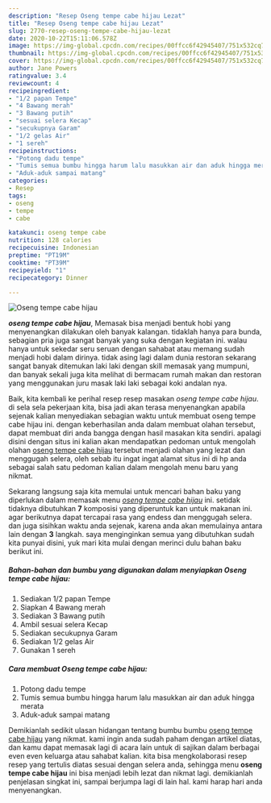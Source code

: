 ```yaml
---
description: "Resep Oseng tempe cabe hijau Lezat"
title: "Resep Oseng tempe cabe hijau Lezat"
slug: 2770-resep-oseng-tempe-cabe-hijau-lezat
date: 2020-10-22T15:11:06.578Z
image: https://img-global.cpcdn.com/recipes/00ffcc6f42945407/751x532cq70/oseng-tempe-cabe-hijau-foto-resep-utama.jpg
thumbnail: https://img-global.cpcdn.com/recipes/00ffcc6f42945407/751x532cq70/oseng-tempe-cabe-hijau-foto-resep-utama.jpg
cover: https://img-global.cpcdn.com/recipes/00ffcc6f42945407/751x532cq70/oseng-tempe-cabe-hijau-foto-resep-utama.jpg
author: Jane Powers
ratingvalue: 3.4
reviewcount: 4
recipeingredient:
- "1/2 papan Tempe"
- "4 Bawang merah"
- "3 Bawang putih"
- "sesuai selera Kecap"
- "secukupnya Garam"
- "1/2 gelas Air"
- "1 sereh"
recipeinstructions:
- "Potong dadu tempe"
- "Tumis semua bumbu hingga harum lalu masukkan air dan aduk hingga merata"
- "Aduk-aduk sampai matang"
categories:
- Resep
tags:
- oseng
- tempe
- cabe

katakunci: oseng tempe cabe 
nutrition: 128 calories
recipecuisine: Indonesian
preptime: "PT19M"
cooktime: "PT39M"
recipeyield: "1"
recipecategory: Dinner

---
```



![Oseng tempe cabe hijau](https://img-global.cpcdn.com/recipes/00ffcc6f42945407/751x532cq70/oseng-tempe-cabe-hijau-foto-resep-utama.jpg)

<b><i>oseng tempe cabe hijau</i></b>, Memasak bisa menjadi bentuk hobi yang menyenangkan dilakukan oleh banyak kalangan. tidaklah hanya para bunda, sebagian pria juga sangat banyak yang suka dengan kegiatan ini. walau hanya untuk sekedar seru seruan dengan sahabat atau memang sudah menjadi hobi dalam dirinya. tidak asing lagi dalam dunia restoran sekarang sangat banyak ditemukan laki laki dengan skill memasak yang mumpuni, dan banyak sekali juga kita melihat di bermacam rumah makan dan restoran yang menggunakan juru masak laki laki sebagai koki andalan nya.



Baik, kita kembali ke perihal resep resep masakan <i>oseng tempe cabe hijau</i>. di sela sela pekerjaan kita, bisa jadi akan terasa menyenangkan apabila sejenak kalian menyediakan sebagian waktu untuk membuat oseng tempe cabe hijau ini. dengan keberhasilan anda dalam membuat olahan tersebut, dapat membuat diri anda bangga dengan hasil masakan kita sendiri. apalagi disini dengan situs ini kalian akan mendapatkan pedoman untuk mengolah olahan <u>oseng tempe cabe hijau</u> tersebut menjadi olahan yang lezat dan menggugah selera, oleh sebab itu ingat ingat alamat situs ini di hp anda sebagai salah satu pedoman kalian dalam mengolah menu baru yang nikmat.


Sekarang langsung saja kita memulai untuk mencari bahan baku yang diperlukan dalam memasak menu <u><i>oseng tempe cabe hijau</i></u> ini. setidak tidaknya dibutuhkan <b>7</b> komposisi yang diperuntuk kan untuk makanan ini. agar berikutnya dapat tercapai rasa yang endess dan menggugah selera. dan juga sisihkan waktu anda sejenak, karena anda akan memulainya antara lain dengan <b>3</b> langkah. saya menginginkan semua yang dibutuhkan sudah kita punyai disini, yuk mari kita mulai dengan merinci dulu bahan baku berikut ini.

<!--inarticleads1-->

##### Bahan-bahan dan bumbu yang digunakan dalam menyiapkan Oseng tempe cabe hijau:

1. Sediakan 1/2 papan Tempe
1. Siapkan 4 Bawang merah
1. Sediakan 3 Bawang putih
1. Ambil sesuai selera Kecap
1. Sediakan secukupnya Garam
1. Sediakan 1/2 gelas Air
1. Gunakan 1 sereh




<!--inarticleads2-->

##### Cara membuat Oseng tempe cabe hijau:

1. Potong dadu tempe
1. Tumis semua bumbu hingga harum lalu masukkan air dan aduk hingga merata
1. Aduk-aduk sampai matang




Demikianlah sedikit ulasan hidangan tentang bumbu bumbu <u>oseng tempe cabe hijau</u> yang nikmat. kami ingin anda sudah paham dengan artikel diatas, dan kamu dapat memasak lagi di acara lain untuk di sajikan dalam berbagai even even keluarga atau sahabat kalian. kita bisa mengkolaborasi resep resep yang tertulis diatas sesuai dengan selera anda, sehingga menu <b>oseng tempe cabe hijau</b> ini bisa menjadi lebih lezat dan nikmat lagi. demikianlah penjelasan singkat ini, sampai berjumpa lagi di lain hal. kami harap hari anda menyenangkan.
